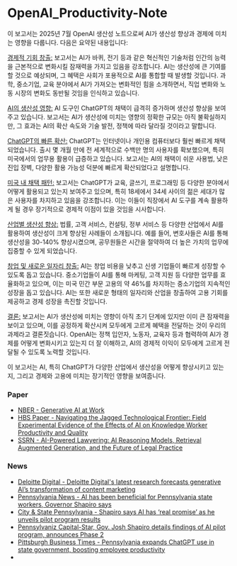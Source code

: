 # OpenAI_Productivity-Note

이 보고서는 2025년 7월 OpenAI 생산성 노트으로써 AI가 생산성 향상과 경제에 미치는 영향을 다룹니다. 다음은 요약된 내용입니다:

<u>경제적 기회 창출:</u> 보고서는 AI가 바퀴, 전기 등과 같은 혁신적인 기술처럼 인간의 능력을 근본적으로 변화시킬 잠재력을 가지고 있음을 강조합니다. AI는 생산성에 큰 기여를 할 것으로 예상되며, 그 혜택은 사회가 포용적으로 AI를 통합할 때 발생할 것입니다. 과학, 중소기업, 교육 분야에서 AI가 가져오는 변화적인 힘을 소개하면서, 직업 변화와 노동 시장의 변화도 동반될 것임을 인식하고 있습니다.

<u>AI의 생산성 영향:</u> AI 도구인 ChatGPT의 채택이 급격히 증가하며 생산성 향상을 보여주고 있습니다. 보고서는 AI가 생산성에 미치는 영향의 정확한 규모는 아직 불확실하지만, 그 효과는 AI의 확산 속도와 기술 발전, 정책에 따라 달라질 것이라고 말합니다.

<u>ChatGPT의 빠른 확산:</u> ChatGPT는 인터넷이나 개인용 컴퓨터보다 훨씬 빠르게 채택되었습니다. 출시 몇 개월 만에 전 세계적으로 수백만 명의 사용자를 확보했으며, 특히 미국에서의 업무용 활용이 급증하고 있습니다. 보고서는 AI의 채택이 쉬운 사용법, 낮은 진입 장벽, 다양한 활용 가능성 덕분에 빠르게 확산되었다고 설명합니다.

<u>미국 내 채택 패턴:</u> 보고서는 ChatGPT가 교육, 글쓰기, 프로그래밍 등 다양한 분야에서 어떻게 활용되고 있는지 보여주고 있으며, 특히 18세에서 34세 사이의 젊은 세대가 많은 사용자를 차지하고 있음을 강조합니다. 이는 이들이 직장에서 AI 도구를 계속 활용하게 될 경우 장기적으로 경제적 이점이 있을 것임을 시사합니다.

<u>산업별 생산성 향상:</u> 법률, 고객 서비스, 컨설팅, 정부 서비스 등 다양한 산업에서 AI를 활용하여 생산성이 크게 향상된 사례들이 소개됩니다. 예를 들어, 변호사들은 AI를 통해 생산성을 30-140% 향상시켰으며, 공무원들은 시간을 절약하여 더 높은 가치의 업무에 집중할 수 있게 되었습니다.

<u>창업 및 새로운 일자리 창출:</u> AI는 창업 비용을 낮추고 신생 기업들이 빠르게 성장할 수 있도록 돕고 있습니다. 중소기업들이 AI를 통해 마케팅, 고객 지원 등 다양한 업무를 효율화하고 있으며, 이는 미국 민간 부문 고용의 약 46%를 차지하는 중소기업의 지속적인 성장을 돕고 있습니다. AI는 또한 새로운 형태의 일자리와 산업을 창출하여 고용 기회를 제공하고 경제 성장을 촉진할 것입니다.

<u>결론:</u> 보고서는 AI가 생산성에 미치는 영향이 아직 초기 단계에 있지만 이미 큰 잠재력을 보이고 있으며, 이를 공정하게 확산시켜 모두에게 고르게 혜택을 전달하는 것이 우리의 과제라고 결론짓습니다. OpenAI는 정책 입안자, 노동자, 교육자 등과 협력하여 AI가 경제를 어떻게 변화시키고 있는지 더 잘 이해하고, AI의 경제적 이익이 모두에게 고르게 전달될 수 있도록 노력할 것입니다.

이 보고서는 AI, 특히 ChatGPT가 다양한 산업에서 생산성을 어떻게 향상시키고 있는지, 그리고 경제와 고용에 미치는 장기적인 영향을 보여줍니다.


### Paper ###

* [NBER - Generative AI at Work](https://www.nber.org/papers/w31161)
* [HBS Paper - Navigating the Jagged Technological Frontier: Field Experimental Evidence of the Effects of AI on Knowledge Worker Productivity and Quality](https://papers.ssrn.com/sol3/papers.cfm?abstract_id=4573321)
* [SSRN - AI-Powered Lawyering: AI Reasoning Models, Retrieval Augmented Generation, and the Future of Legal Practice](https://papers.ssrn.com/sol3/papers.cfm?abstract_id=5162111)

  
### News ###

* [Deloitte Digital - Deloitte Digital's latest research forecasts generative AI’s transformation of content marketing](https://www.deloittedigital.com/us/en/insights/perspective/genai-press-release.html)
* [Pennsylvania News - AI has been beneficial for Pennsylvania state workers, Governor Shapiro says](https://www.abc27.com/pennsylvania/ai-has-been-beneficial-for-pennsylvania-state-workers-governor-shapiro-says/)
* [City & State Pennsylvania - Shapiro says AI has ‘real promise’ as he unveils pilot program results](cityandstatepa.com/policy/2025/03/shapiro-says-ai-has-real-promise-he-unveils-pilot-program-results/403965/?oref=cspa-homepage-river)
* [Pennsylvaniz Capital-Star, Gov. Josh Shapiro details findings of AI pilot program, announces Phase 2](https://penncapital-star.com/technology-information/gov-josh-shapiro-details-findings-of-ai-pilot-program-announces-phase-2/)
* [Pittsburgh Business Times - Pennsylvania expands ChatGPT use in state government, boosting employee productivity](https://www.bizjournals.com/pittsburgh/news/2025/03/21/open-ai-government-pennsylvania.html)
* 
